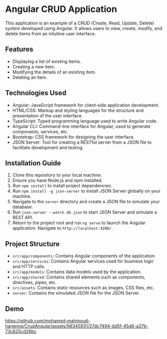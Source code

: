 # Angular CRUD Application

This application is an example of a CRUD (Create, Read, Update, Delete) system developed using Angular. It allows users to view, create, modify, and delete items from an intuitive user interface.

## Features

- Displaying a list of existing items.
- Creating a new item.
- Modifying the details of an existing item.
- Deleting an item.

## Technologies Used

- Angular: JavaScript framework for client-side application development.
- HTML/CSS: Markup and styling languages for the structure and presentation of the user interface.
- TypeScript: Typed programming language used to write Angular code.
- Angular CLI: Command-line interface for Angular, used to generate components, services, etc.
- Bootstrap: CSS framework for designing the user interface.
- JSON Server: Tool for creating a RESTful server from a JSON file to facilitate development and testing.

## Installation Guide

1. Clone this repository to your local machine.
2. Ensure you have Node.js and npm installed.
3. Run `npm install` to install project dependencies.
4. Run `npm install -g json-server` to install JSON Server globally on your machine.
5. Navigate to the `server` directory and create a JSON file to simulate your database.
6. Run `json-server --watch db.json` to start JSON Server and simulate a REST API.
7. Return to the project root and run `ng serve` to launch the Angular application. Navigate to `http://localhost:4200/`.

## Project Structure

- `src/app/components`: Contains Angular components of the application.
- `src/app/services`: Contains Angular services used for business logic and HTTP calls.
- `src/app/models`: Contains data models used by the application.
- `src/app/shared`: Contains shared elements such as components, directives, pipes, etc.
- `src/assets`: Contains static resources such as images, CSS files, etc.
- `server`: Contains the simulated JSON file for the JSON Server.

## Demo
https://github.com/mohamed-mahmoud-hanenne/CrudAngular/assets/96345931/27dc7494-dd5f-45d6-a37b-73c625cd26bc



